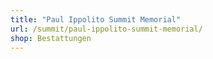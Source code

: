 ```yaml
---
title: "Paul Ippolito Summit Memorial"
url: /summit/paul-ippolito-summit-memorial/
shop: Bestattungen
---
```

